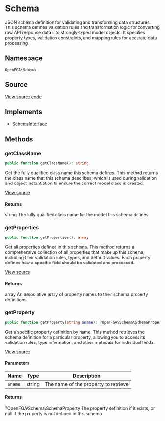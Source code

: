 # Schema

JSON schema definition for validating and transforming data structures. This schema defines validation rules and transformation logic for converting raw API response data into strongly-typed model objects. It specifies property types, validation constraints, and mapping rules for accurate data processing.

## Namespace
`OpenFGA\Schema`

## Source
[View source code](https://github.com/evansims/openfga-php/blob/main/src/Schema/Schema.php)

## Implements
* [SchemaInterface](SchemaInterface.md)



## Methods
### getClassName


```php
public function getClassName(): string
```

Get the fully qualified class name this schema defines. This method returns the class name that this schema describes, which is used during validation and object instantiation to ensure the correct model class is created.

[View source](https://github.com/evansims/openfga-php/blob/main/src/Schema/Schema.php#L44)


#### Returns
string
 The fully qualified class name for the model this schema defines

### getProperties


```php
public function getProperties(): array
```

Get all properties defined in this schema. This method returns a comprehensive collection of all properties that make up this schema, including their validation rules, types, and default values. Each property defines how a specific field should be validated and processed.

[View source](https://github.com/evansims/openfga-php/blob/main/src/Schema/Schema.php#L53)


#### Returns
array
 An associative array of property names to their schema property definitions

### getProperty


```php
public function getProperty(string $name): ?OpenFGA\Schema\SchemaProperty
```

Get a specific property definition by name. This method retrieves the schema definition for a particular property, allowing you to access its validation rules, type information, and other metadata for individual fields.

[View source](https://github.com/evansims/openfga-php/blob/main/src/Schema/Schema.php#L62)

#### Parameters
| Name | Type | Description |
|------|------|-------------|
| `$name` | string | The name of the property to retrieve |

#### Returns
?OpenFGA\Schema\SchemaProperty
 The property definition if it exists, or null if the property is not defined in this schema

